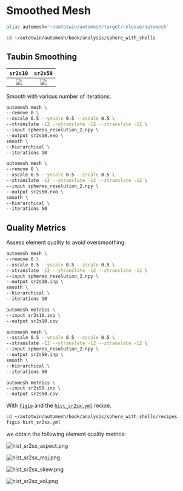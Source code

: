 # Smoothed Mesh

```sh
alias automesh='~/autotwin/automesh/target/release/automesh'
```

```sh
cd ~/autotwin/automesh/book/analysis/sphere_with_shells
```

## Taubin Smoothing

`sr2s10` | `sr2s50`
:---: | :---:
![](img/sr2s10.png) | ![](img/sr2s50.png)

Smooth with various number of iterations:

```sh
automesh mesh \
--remove 0 \
--xscale 0.5 --yscale 0.5 --zscale 0.5 \
--xtranslate -12 --ytranslate -12 --ztranslate -12 \
--input spheres_resolution_2.npy \
--output sr2s10.exo \
smooth \
--hierarchical \
--iterations 10
```

```sh
automesh mesh \
--remove 0 \
--xscale 0.5 --yscale 0.5 --zscale 0.5 \
--xtranslate -12 --ytranslate -12 --ztranslate -12 \
--input spheres_resolution_2.npy \
--output sr2s50.exo \
smooth \
--hierarchical \
--iterations 50
```

## Quality Metrics

Assess element quality to avoid oversmoothing:

```sh
automesh mesh \
--remove 0 \
--xscale 0.5 --yscale 0.5 --zscale 0.5 \
--xtranslate -12 --ytranslate -12 --ztranslate -12 \
--input spheres_resolution_2.npy \
--output sr2s10.inp \
smooth \
--hierarchical \
--iterations 10

automesh metrics \
--input sr2s10.inp \
--output sr2s10.csv
```

```sh
automesh mesh \
--xscale 0.5 --yscale 0.5 --zscale 0.5 \
--xtranslate -12 --ytranslate -12 --ztranslate -12 \
--input spheres_resolution_2.npy \
--output sr2s50.inp \
smooth \
--hierarchical \
--iterations 50

automesh metrics \
--input sr2s50.inp \
--output sr2s50.csv
```

With [`figio`](https://pypi.org/project/figio/) and
the [`hist_sr2sx.yml`](recipes/hist_sr2sx.yml) recipe,

```sh
cd ~/autotwin/automesh/book/analysis/sphere_with_shells/recipes
figio hist_sr2sx.yml
```
we obtain the following element quality metrics:

![hist_sr2sx_aspect.png](img/hist_sr2sx_aspect.png)

![hist_sr2sx_msj.png](img/hist_sr2sx_msj.png)

![hist_sr2sx_skew.png](img/hist_sr2sx_skew.png)

![hist_sr2sx_vol.png](img/hist_sr2sx_vol.png)
